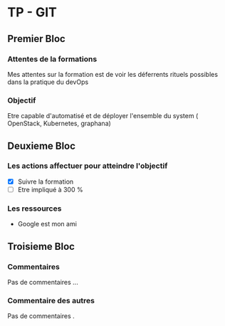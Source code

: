 # TP - GIT

## Premier Bloc

### Attentes de la formations

Mes attentes sur la formation est de voir les déferrents rituels possibles dans la pratique du devOps

### Objectif

Etre capable d'automatisé et de déployer
l'ensemble du system ( OpenStack, Kubernetes, graphana)

## Deuxieme Bloc

### Les actions affectuer pour atteindre l'objectif

- [x] Suivre la formation
- [ ] Etre impliqué à 300 %

### Les ressources

- Google est mon ami

## Troisieme Bloc

### Commentaires

Pas de commentaires ...

### Commentaire des autres

Pas de commentaires .
